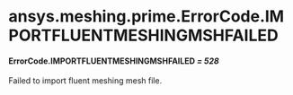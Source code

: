 <a id="ansys-meshing-prime-errorcode-importfluentmeshingmshfailed"></a>

# ansys.meshing.prime.ErrorCode.IMPORTFLUENTMESHINGMSHFAILED

<a id="ansys.meshing.prime.ErrorCode.IMPORTFLUENTMESHINGMSHFAILED"></a>

#### ErrorCode.IMPORTFLUENTMESHINGMSHFAILED *= 528*

Failed to import fluent meshing mesh file.

<!-- !! processed by numpydoc !! -->
